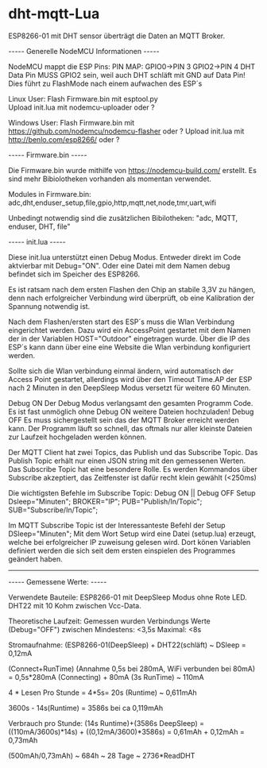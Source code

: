 # dht-mqtt-Lua
ESP8266-01 mit DHT sensor überträgt die Daten an MQTT Broker.

-----     Generelle NodeMCU Informationen     -----

NodeMCU mappt die ESP Pins:  PIN MAP:   GPIO0->PIN 3    GPIO2->PIN 4
DHT Data Pin MUSS GPIO2 sein, weil auch DHT schläft mit GND auf Data Pin! Dies führt zu FlashMode nach einem aufwachen des ESP´s

Linux User:
Flash Firmware.bin mit esptool.py   
Upload init.lua mit   nodemcu-uploader oder ?

Windows User:
Flash Firmware.bin mit  https://github.com/nodemcu/nodemcu-flasher    oder ?
Upload init.lua mit     http://benlo.com/esp8266/    oder ?

-----     Firmware.bin     -----

Die Firmware.bin wurde mithilfe von  https://nodemcu-build.com/  erstellt.
Es sind mehr Bibiolotheken vorhanden als momentan verwendet.

Modules in Firmware.bin: adc,dht,enduser_setup,file,gpio,http,mqtt,net,node,tmr,uart,wifi

Unbedingt notwendig sind die zusätzlichen Bibilotheken:  "adc, MQTT, enduser, DHT, file"


-----     init.lua     -----

Diese init.lua unterstützt einen Debug Modus. Entweder direkt im Code aktvierbar mit Debug="ON".
Oder eine Datei mit dem Namen   debug   befindet sich im Speicher des ESP8266.

Es ist ratsam nach dem ersten Flashen den Chip an stabile 3,3V zu hängen, denn nach erfolgreicher Verbindung wird überprüft,
ob eine Kalibration der Spannung notwendig ist.

Nach dem Flashen/ersten start des ESP´s muss die Wlan Verbindung eingerichtet werden.
Dazu wird ein AccessPoint gestartet mit dem Namen der in der Variablen  HOST="Outdoor"  eingetragen wurde.
Über die IP des ESP´s kann dann über eine eine Website die Wlan verbindung konfiguriert werden.

Sollte sich die Wlan verbindung einmal ändern, wird automatisch der Access Point gestartet,
allerdings wird über den Timeout  Time.AP  der ESP nach 2 Minuten in den DeepSleep Modus versetzt für weitere 60 Minuten.

Debug ON     Der Debug Modus verlangsamt den gesamten Programm Code. Es ist fast unmöglich ohne Debug ON weitere Dateien hochzuladen!
Debug OFF   Es muss sichergestellt sein das der MQTT Broker erreicht werden kann.
Der Programm läuft so schnell, das oftmals nur aller kleinste Dateien zur Laufzeit hochgeladen werden können.


Der MQTT Client hat zwei Topics, das Publish und das Subscribe Topic. Das Publish Topic erhält nur einen JSON string mit den gemessenen Werten.
Das Subscribe Topic hat eine besondere Rolle. Es werden Kommandos über Subscribe akzeptiert, das Zeitfenster ist dafür recht klein gewählt (<250ms)

Die wichtigsten Befehle im Subscribe Topic:
Debug ON   ||   Debug OFF
Setup Dsleep="Minuten"; BROKER="IP"; PUB="Publish/In/Topic"; SUB="Subscribe/In/Topic";

Im MQTT Subscribe Topic ist der Interessanteste Befehl der   Setup DSleep="Minuten";
Mit dem Wort Setup wird eine Datei  (setup.lua)  erzeugt, welche bei erfolgreicher IP zuweisung gelesen wird.
Dort könen Variablen definiert werden die sich seit dem ersten einspielen des Programmes geändert haben.


-------------------------------------------------------------------------------------------------------

-----     Gemessene Werte:     -----

Verwendete Bauteile:  ESP8266-01 mit DeepSleep Modus ohne Rote LED. DHT22 mit 10 Kohm zwischen Vcc-Data.

Theoretische Laufzeit: Gemessen wurden Verbindungs Werte (Debug="OFF") zwischen Mindestens: <3,5s Maximal: <8s

Stromaufnahme:
(ESP8266-01(DeepSleep) + DHT22(schläft)  ~  DSleep = 0,12mA

(Connect+RunTime) (Annahme 0,5s bei 280mA, WiFi verbunden bei 80mA) = 0,5s*280mA (Connecting) + 80mA (3s RunTime) ~ 110mA

4 * Lesen Pro Stunde = 4*5s= 20s (Runtime) ~ 0,611mAh

3600s - 14s(Runtime) = 3586s bei ca 0,119mAh

Verbrauch pro Stunde:  (14s Runtime)+(3586s DeepSleep) = ((110mA/3600s)*14s) + ((0,12mA/3600)*3586s) = 0,61mAh + 0,12mAh = 0,73mAh

(500mAh/0,73mAh) ~ 684h ~ 28 Tage ~ 2736*ReadDHT
